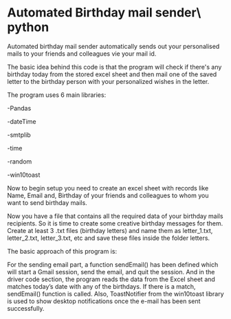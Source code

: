 # Automated Birthday mail sender\ python
 Automated birthday mail sender automatically sends out your personalised mails to your friends and colleagues vie your mail id.

The basic idea behind this code is that the program will check if there's any birthday today from the stored excel sheet and then mail one of the saved letter to the birthday person with your personalized wishes in the letter. 

The program uses 6 main libraries:

-Pandas

-dateTime

-smtplib

-time

-random

-win10toast

Now to begin setup you need to create an excel sheet with records like Name, Email and, Birthday of your friends and colleagues to whom you want to send birthday mails.

Now you have a file that contains all the required data of your birthday mails recipients. So it is time to create some creative birthday messages for them. Create at least 3 .txt files (birthday letters) and name them as letter_1.txt, letter_2.txt, letter_3.txt, etc and save these files inside the folder letters.

The basic approach of this program is:

For the sending email part, a function sendEmail() has been defined which will start a Gmail session, send the email, and quit the session. And in the driver code section, the program reads the data from the Excel sheet and matches today’s date with any of the birthdays. If there is a match, sendEmail() function is called. Also, ToastNotifier from the win10toast library is used to show desktop notifications once the e-mail has been sent successfully.

 
